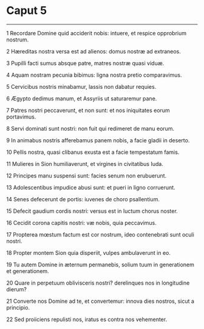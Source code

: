 # Caput 5

***

1 Recordare Domine quid acciderit nobis: intuere, et respice opprobrium nostrum.

2 Hæreditas nostra versa est ad alienos: domus nostræ ad extraneos.

3 Pupilli facti sumus absque patre, matres nostræ quasi viduæ.

4 Aquam nostram pecunia bibimus: ligna nostra pretio comparavimus.

5 Cervicibus nostris minabamur, lassis non dabatur requies.

6 Ægypto dedimus manum, et Assyriis ut saturaremur pane.

7 Patres nostri peccaverunt, et non sunt: et nos iniquitates eorum portavimus.

8 Servi dominati sunt nostri: non fuit qui redimeret de manu eorum.

9 In animabus nostris afferebamus panem nobis, a facie gladii in deserto.

10 Pellis nostra, quasi clibanus exusta est a facie tempestatum famis.

11 Mulieres in Sion humiliaverunt, et virgines in civitatibus Iuda.

12 Principes manu suspensi sunt: facies senum non erubuerunt.

13 Adolescentibus impudice abusi sunt: et pueri in ligno corruerunt.

14 Senes defecerunt de portis: iuvenes de choro psallentium.

15 Defecit gaudium cordis nostri: versus est in luctum chorus noster.

16 Cecidit corona capitis nostri: væ nobis, quia peccavimus.

17 Propterea mœstum factum est cor nostrum, ideo contenebrati sunt oculi nostri.

18 Propter montem Sion quia disperiit, vulpes ambulaverunt in eo.

19 Tu autem Domine in æternum permanebis, solium tuum in generationem et generationem.

20 Quare in perpetuum oblivisceris nostri? derelinques nos in longitudine dierum?

21 Converte nos Domine ad te, et convertemur: innova dies nostros, sicut a principio.

22 Sed proiiciens repulisti nos, iratus es contra nos vehementer.

